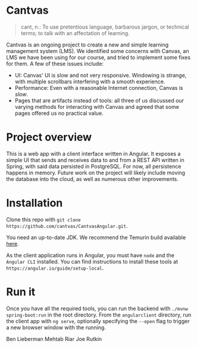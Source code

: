 # Cantvas

> cant, n.: To use pretentious language, barbarous jargon, or
 technical terms; to talk with an affectation of learning.

 Cantvas is an ongoing project to create a new and simple learning management system (LMS). We identified some concerns with Canvas, an LMS we have been using for our course, and tried to implement some fixes for them. A few of these issues include:

 - UI: Canvas' UI is slow and not very responsive. Windowing is strange, with multiple scrollbars interfering with a smooth experience.
 - Performance: Even with a reasonable Internet connection, Canvas is _slow_.
 - Pages that are artifacts instead of tools: all three of us discussed our varying methods for interacting with Canvas and agreed that some pages offered us no practical value.

 # Project overview

 This is a web app with a client interface written in Angular. It exposes a simple UI that sends and receives data to and from a REST API written in Spring, with said data persisted in PostgreSQL. For now, all persistence happens in memory. Future work on the project will likely include moving the database into the cloud, as well as numerous other improvements.

 # Installation

 Clone this repo with `git clone https://github.com/cantvas/CantvasAngular.git`.

 You need an up-to-date JDK. We recommend the Temurin build available [here](https://adoptium.net/).

 As the client application runs in Angular, you must have `node` and the `Angular CLI` installed. You can find instructions to install these tools at `https://angular.io/guide/setup-local`.

 # Run it

 Once you have all the required tools, you can run the backend with `./mvnw spring-boot:run` in the root directory. From the `angularclient` directory, run the client app with `ng serve`, optionally specifying the `--open` flag to trigger a new browser window with the running. 



Ben Lieberman
Mehtab Riar
Joe Rutkin
